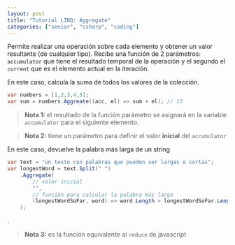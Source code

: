 ```yaml
---
layout: post
title: "Tutorial LINQ: Aggregate"
categories: ["senior", "csharp", "coding"]
---
```


Permite realizar una operación sobre cada <!--more-->elemento y obtener un valor resultante (de cualquier tipo). Recibe una función de 2 parámetros: `accumulator` que tiene el resultado temporal de la operación y el segundo el `current` que es el elemento actual en la iteración.

En este caso, calcula la suma de todos los valores de la colección.

```csharp
var numbers = [1,2,3,4,5];
var sum = numbers.Aggreate((acc, el) => sum + el); // 15
```

> **Nota 1:** el resultado de la función parámetro se asignará en la variable `accumulator` para el siguiente elemento.

> **Nota 2:** tiene un parámetro para definir el valor **inicial** del `accumulator`

En este caso, devuelve la palabra más larga de un string

```csharp
var text = "un texto con palabras que pueden ser largas o cortas";
var longestWord = text.Split(" ")
    .Aggregate(
        // valor inicial
        "",
        // función para calcular la palabra más larga
        (longestWordSoFar, word) => word.Length > longestWordSoFar.Length ? word : longestWordSoFar
    );
```

.

> **Nota 3:** es la función equivalente al `reduce` de javascript
